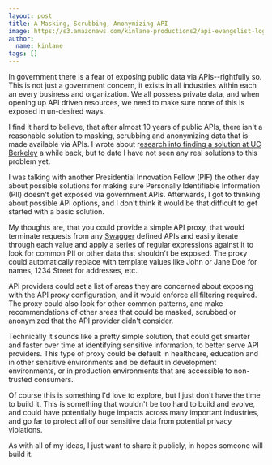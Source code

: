 ```yaml
---
layout: post
title: A Masking, Scrubbing, Anonymizing API
image: https://s3.amazonaws.com/kinlane-productions2/api-evangelist-logos/api-evangelist-butterfly-vertical.png
author:
  name: kinlane
tags: []
---
```

In government there is a fear of exposing public data via APIs--rightfully so. This is not just a government concern, it exists in all industries within each an every business and organization. We all possess private data, and when opening up API driven resources, we need to make sure none of this is exposed in un-desired ways.

I find it hard to believe, that after almost 10 years of public APIs, there isn't a reasonable solution to masking, scrubbing and anonymizing data that is made available via APIs. I wrote about r[esearch into finding a solution at UC Berkeley](http://apievangelist.com/2013/03/13/an-api-that-scrubs-personally-identifiable-information-from-other-apis/) a while back, but to date I have not seen any real solutions to this problem yet.

I was talking with another Presidential Innovation Fellow (PIF) the other day about possible solutions for making sure Personally Identifiable Information (PII) doesn't get exposed via government APIs. Afterwards, I got to thinking about possible API options, and I don't think it would be that difficult to get started with a basic solution.

My thoughts are, that you could provide a simple API proxy, that would terminate requests from any [Swagger](https://developers.helloreverb.com/swagger/) defined APIs and easily iterate through each value and apply a series of regular expressions against it to look for common PII or other data that shouldn't be exposed. The proxy could automatically replace with template values like John or Jane Doe for names, 1234 Street for addresses, etc.

API providers could set a list of areas they are concerned about exposing with the API proxy configuration, and it would enforce all filtering required. The proxy could also look for other common patterns, and make recommendations of other areas that could be masked, scrubbed or anonymized that the API provider didn't consider.

Technically it sounds like a pretty simple solution, that could get smarter and faster over time at identifying sensitive information, to better serve API providers. This type of proxy could be default in healthcare, education and in other sensitive environments and be default in development environments, or in production environments that are accessible to non-trusted consumers.

Of course this is something I'd love to explore, but I just don't have the time to build it. This is something that wouldn't be too hard to build and evolve, and could have potentially huge impacts across many important industries, and go far to protect all of our sensitive data from potential privacy violations.

As with all of my ideas, I just want to share it publicly, in hopes someone will build it.